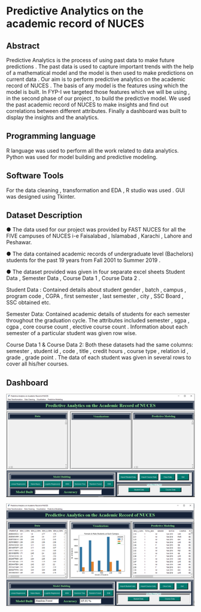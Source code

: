 # Predictive Analytics on the academic record of NUCES

## Abstract
Predictive Analytics is the process of using past data to make future predictions . The past data is used to capture important trends with the help of a mathematical model and the 
model is then used to make predictions on current data . Our aim is to perform predictive analytics on the academic record of NUCES . The basis of any model is the features using 
which the model is built. In FYP-I we targeted those features which we will be using , in the second phase of our project , to build the predictive model. We used the past 
academic record of NUCES to make insights and find out correlations between different attributes. Finally a dashboard was built to display the insights and the analytics.

## Programming language
R language was used to perform all the work related to data analytics.
Python was used for model building and predictive modeling.

## Software Tools
For the data cleaning , transformation and EDA , R studio was used . 
GUI was designed using Tkinter.

## Dataset Description
● The data used for our project was provided by FAST NUCES for all the FIVE campuses of NUCES i-e Faisalabad , Islamabad , Karachi , Lahore and Peshawar.

● The data contained academic records of undergraduate level (Bachelors) students for the past 19 years from Fall 2001 to Summer 2019 .

● The dataset provided was given in four separate excel sheets Student Data , Semester Data , Course Data 1 , Course Data 2 .

Student Data : Contained details about student gender , batch , campus , program code , CGPA , first semester , last semester , city , SSC Board , SSC obtained etc.

Semester Data: Contained academic details of students for each semester throughout the graduation cycle. The attributes included semester , sgpa , cgpa , core course count , 
elective course count . Information about each semester of a particular student was given row wise.

Course Data 1 & Course Data 2: Both these datasets had the same columns: semester , student id , code , title , credit hours , course type , relation id , grade , grade point . 
The data of each student was given in several rows to cover all his/her courses.

## Dashboard  

![Alt text](https://github.com/areekaaijaz123/Predictive-Analytics-on-the-Academic-Record-of-NUCES/blob/main/GUI1.PNG?raw=true "Title")

![Alt text](https://github.com/areekaaijaz123/Predictive-Analytics-on-the-Academic-Record-of-NUCES/blob/main/GUI2.PNG?raw=true "Title")
